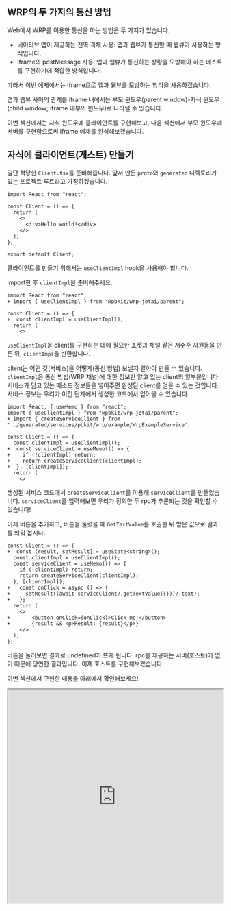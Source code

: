 ## WRP의 두 가지의 통신 방법

Web에서 WRP를 이용한 통신을 하는 방법은 두 가지가 있습니다.

- 네이티브 앱이 제공하는 전역 객체 사용: 앱과 웹뷰가 통신할 때 웹뷰가 사용하는 방식입니다.
- iframe의 postMessage 사용: 앱과 웹뷰가 통신하는 상황을 모방해야 하는 테스트를 구현하기에 적합한 방식입니다.

따라서 이번 예제에서는 iframe으로 앱과 웹뷰를 모방하는 방식을 사용하겠습니다.

앱과 웹뷰 사이의 관계를 iframe 내에서는 부모 윈도우(parent window)-자식 윈도우(child window; iframe 내부의
윈도우)로 나타낼 수 있습니다.

이번 섹션에서는 자식 윈도우에 클라이언트를 구현해보고, 다음 섹션에서 부모 윈도우에 서버를 구현함으로써 iframe 예제를 완성해보겠습니다.

## 자식에 클라이언트(게스트) 만들기

일단 적당한 `Client.tsx`를 준비해줍니다. 앞서 만든 `proto`와 `generated` 디렉토리가 있는 프로젝트 루트라고
가정하겠습니다.

```tsx
import React from "react";

const Client = () => {
  return (
    <>
      <div>Hello world!</div>
    </>
  );
};

export default Client;
```

클라이언트를 만들기 위해서는 `useClientImpl` hook을 사용해야 합니다.

import한 후 `clientImpl`을 준비해주세요.

```tsx
import React from "react";
+ import { useClientImpl } from "@pbkit/wrp-jotai/parent";

const Client = () => {
+  const clientImpl = useClientImpl();
  return (
    <>
```

`useClientImpl`을 client를 구현하는 데에 필요한 소켓과 채널 같은 저수준 자원들을 만든 뒤, `clientImpl`을
반환합니다.

client는 어떤 것(서비스)을 어떻게(통신 방법) 보낼지 알아야 만들 수 있습니다. `clientImpl`은 통신 방법(WRP 채널)에 대한
정보만 알고 있는 client의 일부분입니다. 서비스가 담고 있는 메소드 정보들을 넣어주면 완성된 client를 얻을 수 있는 것입니다. 서비스
정보는 우리가 이전 단계에서 생성한 코드에서 얻어올 수 있습니다.

```tsx
import React, { useMemo } from "react";
import { useClientImpl } from "@pbkit/wrp-jotai/parent";
+ import { createServiceClient } from '../generated/services/pbkit/wrp/example/WrpExampleService';

const Client = () => {
  const clientImpl = useClientImpl();
+  const serviceClient = useMemo(() => {
+    if (!clientImpl) return;
+    return createServiceClient(clientImpl);
+  }, [clientImpl]);
  return (
    <>
```

생성된 서비스 코드에서 `createServiceClient`를 이용해 `serviceClient`를 만들었습니다.
`serviceClient`를 입력해보면 우리가 정의한 두 rpc가 추론되는 것을 확인할 수 있습니다!

이제 버튼을 추가하고, 버튼을 눌렀을 때 `GetTextValue`를 호출한 뒤 받은 값으로 결과를 띄워 봅시다.

```tsx
const Client = () => {
+  const [result, setResult] = useState<string>();
  const clientImpl = useClientImpl();
  const serviceClient = useMemo(() => {
    if (!clientImpl) return;
    return createServiceClient(clientImpl);
  }, [clientImpl]);
+   const onClick = async () => {
+     setResult((await serviceClient?.getTextValue({}))?.text);
+   };
  return (
    <>
+       <button onClick={onClick}>Click me!</button>
+       {result && <p>Result: {result}</p>}
    </>
  );
};
```

버튼을 눌러보면 결과로 undefined가 뜨게 됩니다. rpc를 제공하는 서버(호스트)가 없기 때문에 당연한 결과입니다. 이제 호스트를
구현해보겠습니다.

이번 섹션에서 구현한 내용을 아래에서 확인해보세요!

<iframe width="100%" height="500px" src="https://stackblitz.com/edit/nextjs-wegj6e?embed=1&file=pages/client.tsx&initialPath=%2Fclient" />
